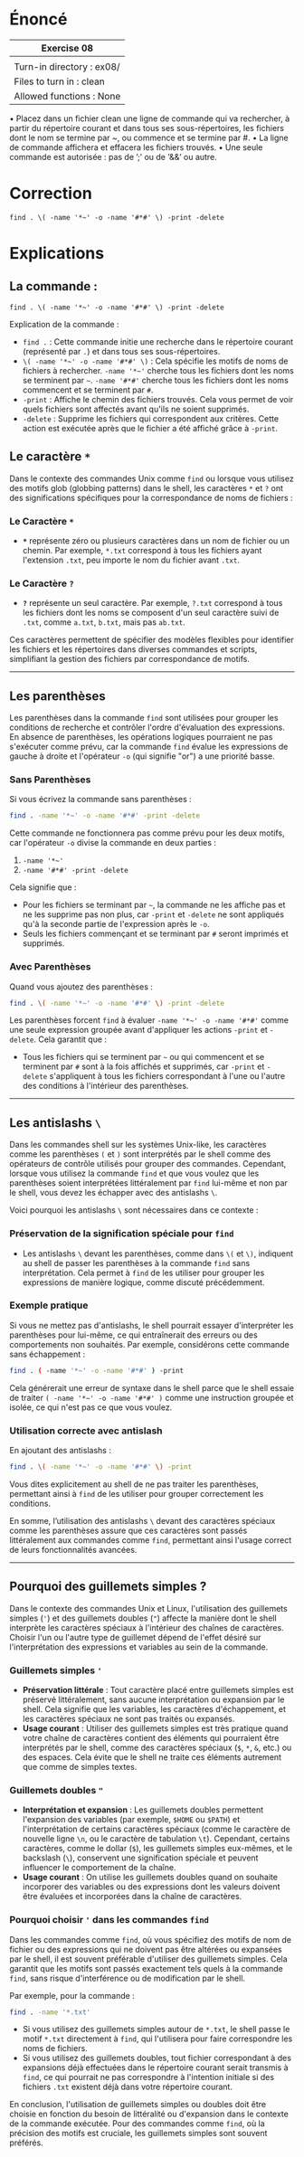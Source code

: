 # Énoncé

| Exercise 08               |
| ------------------------- |
|                           |
| Turn-in directory : ex08/ |
| Files to turn in : clean  |
| Allowed functions : None  |
• Placez dans un fichier clean une ligne de commande qui va rechercher, à partir
du répertoire courant et dans tous ses sous-répertoires, les fichiers dont le nom se
termine par ~, ou commence et se termine par #.
• La ligne de commande affichera et effacera les fichiers trouvés.
• Une seule commande est autorisée : pas de ’;’ ou de ’&&’ ou autre.

# Correction

```shell
find . \( -name '*~' -o -name '#*#' \) -print -delete
```

# Explications

## La commande :

```shell
find . \( -name '*~' -o -name '#*#' \) -print -delete
```

Explication de la commande :

- `find .` : Cette commande initie une recherche dans le répertoire courant (représenté par `.`) et dans tous ses sous-répertoires.
- `\( -name '*~' -o -name '#*#' \)` : Cela spécifie les motifs de noms de fichiers à rechercher. `-name '*~'` cherche tous les fichiers dont les noms se terminent par `~`. `-name '#*#'` cherche tous les fichiers dont les noms commencent et se terminent par `#`. 
- `-print` : Affiche le chemin des fichiers trouvés. Cela vous permet de voir quels fichiers sont affectés avant qu'ils ne soient supprimés.
- `-delete` : Supprime les fichiers qui correspondent aux critères. Cette action est exécutée après que le fichier a été affiché grâce à `-print`.

## Le caractère `*`

Dans le contexte des commandes Unix comme `find` ou lorsque vous utilisez des motifs glob (globbing patterns) dans le shell, les caractères `*` et `?` ont des significations spécifiques pour la correspondance de noms de fichiers :

### Le Caractère `*`
- **`*`** représente zéro ou plusieurs caractères dans un nom de fichier ou un chemin. Par exemple, `*.txt` correspond à tous les fichiers ayant l'extension `.txt`, peu importe le nom du fichier avant `.txt`.

### Le Caractère `?`
- **`?`** représente un seul caractère. Par exemple, `?.txt` correspond à tous les fichiers dont les noms se composent d'un seul caractère suivi de `.txt`, comme `a.txt`, `b.txt`, mais pas `ab.txt`.

Ces caractères permettent de spécifier des modèles flexibles pour identifier les fichiers et les répertoires dans diverses commandes et scripts, simplifiant la gestion des fichiers par correspondance de motifs.

---
## Les parenthèses

Les parenthèses dans la commande `find`  sont utilisées pour grouper les conditions de recherche et contrôler l'ordre d'évaluation des expressions. En absence de parenthèses, les opérations logiques pourraient ne pas s'exécuter comme prévu, car la commande `find` évalue les expressions de gauche à droite et l'opérateur `-o` (qui signifie "or") a une priorité basse. 

### Sans Parenthèses
Si vous écrivez la commande sans parenthèses :
```bash
find . -name '*~' -o -name '#*#' -print -delete
```
Cette commande ne fonctionnera pas comme prévu pour les deux motifs, car l'opérateur `-o` divise la commande en deux parties :
1. `-name '*~'`
2. `-name '#*#' -print -delete`

Cela signifie que :
- Pour les fichiers se terminant par `~`, la commande ne les affiche pas et ne les supprime pas non plus, car `-print` et `-delete` ne sont appliqués qu'à la seconde partie de l'expression après le `-o`.
- Seuls les fichiers commençant et se terminant par `#` seront imprimés et supprimés.

### Avec Parenthèses
Quand vous ajoutez des parenthèses :
```bash
find . \( -name '*~' -o -name '#*#' \) -print -delete
```
Les parenthèses forcent `find` à évaluer `-name '*~' -o -name '#*#'` comme une seule expression groupée avant d'appliquer les actions `-print` et `-delete`. Cela garantit que :
- Tous les fichiers qui se terminent par `~` ou qui commencent et se terminent par `#` sont à la fois affichés et supprimés, car `-print` et `-delete` s'appliquent à tous les fichiers correspondant à l'une ou l'autre des conditions à l'intérieur des parenthèses.

---
## Les antislashs `\`

Dans les commandes shell sur les systèmes Unix-like, les caractères comme les parenthèses `(` et `)` sont interprétés par le shell comme des opérateurs de contrôle utilisés pour grouper des commandes. Cependant, lorsque vous utilisez la commande `find` et que vous voulez que les parenthèses soient interprétées littéralement par `find` lui-même et non par le shell, vous devez les échapper avec des antislashs `\`.

Voici pourquoi les antislashs `\` sont nécessaires dans ce contexte :

### Préservation de la signification spéciale pour `find`
- Les antislashs `\` devant les parenthèses, comme dans `\(` et `\)`, indiquent au shell de passer les parenthèses à la commande `find` sans interprétation. Cela permet à `find` de les utiliser pour grouper les expressions de manière logique, comme discuté précédemment.

### Exemple pratique
Si vous ne mettez pas d'antislashs, le shell pourrait essayer d'interpréter les parenthèses pour lui-même, ce qui entraînerait des erreurs ou des comportements non souhaités. Par exemple, considérons cette commande sans échappement :
```bash
find . ( -name '*~' -o -name '#*#' ) -print
```
Cela générerait une erreur de syntaxe dans le shell parce que le shell essaie de traiter `( -name '*~' -o -name '#*#' )` comme une instruction groupée et isolée, ce qui n'est pas ce que vous voulez.

### Utilisation correcte avec antislash
En ajoutant des antislashs :
```bash
find . \( -name '*~' -o -name '#*#' \) -print
```
Vous dites explicitement au shell de ne pas traiter les parenthèses, permettant ainsi à `find` de les utiliser pour grouper correctement les conditions.

En somme, l’utilisation des antislashs `\` devant des caractères spéciaux comme les parenthèses assure que ces caractères sont passés littéralement aux commandes comme `find`, permettant ainsi l'usage correct de leurs fonctionnalités avancées.

---
## Pourquoi des guillemets simples ?

Dans le contexte des commandes Unix et Linux, l'utilisation des guillemets simples (`'`) et des guillemets doubles (`"`) affecte la manière dont le shell interprète les caractères spéciaux à l'intérieur des chaînes de caractères. Choisir l'un ou l'autre type de guillemet dépend de l'effet désiré sur l'interprétation des expressions et variables au sein de la commande.

### Guillemets simples `'`
- **Préservation littérale** : Tout caractère placé entre guillemets simples est préservé littéralement, sans aucune interprétation ou expansion par le shell. Cela signifie que les variables, les caractères d'échappement, et les caractères spéciaux ne sont pas traités ou expansés.
- **Usage courant** : Utiliser des guillemets simples est très pratique quand votre chaîne de caractères contient des éléments qui pourraient être interprétés par le shell, comme des caractères spéciaux (`$`, `*`, `&`, etc.) ou des espaces. Cela évite que le shell ne traite ces éléments autrement que comme de simples textes.

### Guillemets doubles `"`
- **Interprétation et expansion** : Les guillemets doubles permettent l'expansion des variables (par exemple, `$HOME` ou `$PATH`) et l'interprétation de certains caractères spéciaux (comme le caractère de nouvelle ligne `\n`, ou le caractère de tabulation `\t`). Cependant, certains caractères, comme le dollar (`$`), les guillemets simples eux-mêmes, et le backslash (`\`), conservent une signification spéciale et peuvent influencer le comportement de la chaîne.
- **Usage courant** : On utilise les guillemets doubles quand on souhaite incorporer des variables ou des expressions dont les valeurs doivent être évaluées et incorporées dans la chaîne de caractères.

### Pourquoi choisir `'` dans les commandes `find`
Dans les commandes comme `find`, où vous spécifiez des motifs de nom de fichier ou des expressions qui ne doivent pas être altérées ou expansées par le shell, il est souvent préférable d'utiliser des guillemets simples. Cela garantit que les motifs sont passés exactement tels quels à la commande `find`, sans risque d'interférence ou de modification par le shell.

Par exemple, pour la commande :
```bash
find . -name '*.txt'
```
- Si vous utilisez des guillemets simples autour de `*.txt`, le shell passe le motif `*.txt` directement à `find`, qui l'utilisera pour faire correspondre les noms de fichiers.
- Si vous utilisez des guillemets doubles, tout fichier correspondant à des expansions déjà effectuées dans le répertoire courant serait transmis à `find`, ce qui pourrait ne pas correspondre à l'intention initiale si des fichiers `.txt` existent déjà dans votre répertoire courant.

En conclusion, l'utilisation de guillemets simples ou doubles doit être choisie en fonction du besoin de littéralité ou d'expansion dans le contexte de la commande exécutée. Pour des commandes comme `find`, où la précision des motifs est cruciale, les guillemets simples sont souvent préférés.